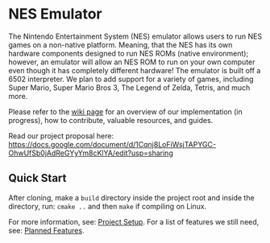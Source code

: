 # NES Emulator

The Nintendo Entertainment System (NES) emulator allows users to run NES games on a non-native platform. Meaning, that the NES has its own hardware components designed to run NES ROMs (native environment); however, an emulator will allow an NES ROM to run on your own computer even though it has completely different hardware! The emulator is built off a 6502 interpreter. We plan to add support for a variety of games, including Super Mario, Super Mario Bros 3, The Legend of Zelda, Tetris, and much more. 

Please refer to the [wiki page](https://github.com/ariddl/nes/wiki) for an overview of our implementation (in progress), how to contribute, valuable resources, and guides.  

Read our project proposal here: https://docs.google.com/document/d/1Cqnj8LoFiWsjTAPYGC-OhwUfSb0jAdReGYyYm8cKlYA/edit?usp=sharing

## Quick Start

After cloning, make a `build` directory inside the project root and inside the directory, run: `cmake ..` and then `make` if compiling on Linux. 

For more information, see: [Project Setup](https://github.com/ariddl/nes/wiki/Project-Setup).
For a list of features we still need, see: [Planned Features](https://github.com/ariddl/nes/wiki/Planned-Features).

